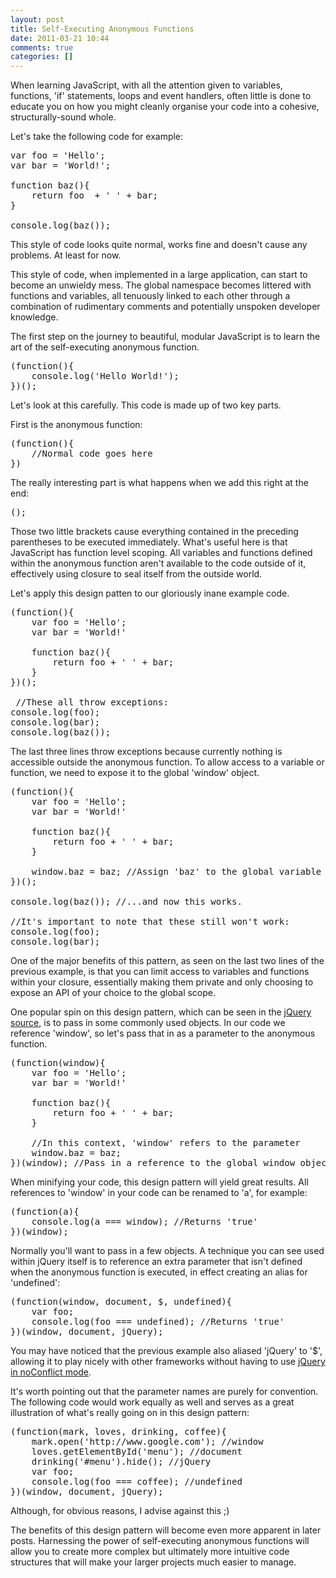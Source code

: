 ```yaml
---
layout: post
title: Self-Executing Anonymous Functions
date: 2011-03-21 10:44
comments: true
categories: []
---
```

<p>When learning JavaScript, with all the attention given to variables, functions, 'if' statements, loops and event handlers, often little is done to educate you on how you might cleanly organise your code into a cohesive, structurally-sound whole.</p>

<p>Let's take the following code for example:</p>

<pre>
var foo = 'Hello';
var bar = 'World!';

function baz(){
	return foo  + ' ' + bar;
}

console.log(baz());
</pre>

<p>This style of code looks quite normal, works fine and doesn't cause any problems. At least for now.</p>

<p>This style of code, when implemented in a large application, can start to become an unwieldy mess. The global namespace becomes littered with functions and variables, all tenuously linked to each other through a combination of rudimentary comments and potentially unspoken developer knowledge.</p>

<p>The first step on the journey to beautiful, modular JavaScript is to learn the art of the self-executing anonymous function.</p>

<pre>
(function(){
	console.log('Hello World!');
})();
</pre>

<p>Let's look at this carefully. This code is made up of two key parts.</p>

<p>First is the anonymous function:</p>

<pre>
(function(){
	//Normal code goes here
})
</pre>

<p>The really interesting part is what happens when we add this right at the end:</p>

<pre>
();
</pre>

<p>Those two little brackets cause everything contained in the preceding parentheses to be executed immediately. What's useful here is that JavaScript has function level scoping. All variables and functions defined within the anonymous function aren't available to the code outside of it, effectively using closure to seal itself from the outside world.</p>

<p>Let's apply this design patten to our gloriously inane example code.</p>

<pre>
(function(){
	var foo = 'Hello';
	var bar = 'World!'
	
	function baz(){
		return foo + ' ' + bar;
	}
})();

 //These all throw exceptions:
console.log(foo);
console.log(bar);
console.log(baz());
</pre>

<p>The last three lines throw exceptions because currently nothing is accessible outside the anonymous function. To allow access to a variable or function, we need to expose it to the global 'window' object.</p>

<pre>
(function(){
	var foo = 'Hello';
	var bar = 'World!'
	
	function baz(){
		return foo + ' ' + bar;
	}

	window.baz = baz; //Assign 'baz' to the global variable 'baz'...
})();

console.log(baz()); //...and now this works.

//It's important to note that these still won't work: 
console.log(foo);
console.log(bar);
</pre>

<p>One of the major benefits of this pattern, as seen on the last two lines of the previous example, is that you can limit access to variables and functions within your closure, essentially making them private and only choosing to expose an API of your choice to the global scope.</p>

<p>One popular spin on this design pattern, which can be seen in the <a href="http://code.jquery.com/jquery-1.5.1.js">jQuery source</a>, is to pass in some commonly used objects. In our code we reference 'window', so let's pass that in as a parameter to the anonymous function.</p>

<pre>
(function(window){
	var foo = 'Hello';
	var bar = 'World!'
	
	function baz(){
		return foo + ' ' + bar;
	}

	//In this context, 'window' refers to the parameter
	window.baz = baz;
})(window); //Pass in a reference to the global window object
</pre>

<p>When minifying your code, this design pattern will yield great results. All references to 'window' in your code can be renamed to 'a', for example:</p>

<pre>
(function(a){
	console.log(a === window); //Returns 'true'
})(window);
</pre>

<p>Normally you'll want to pass in a few objects. A technique you can see used within jQuery itself is to reference an extra parameter that isn't defined when the anonymous function is executed, in effect creating an alias for 'undefined':</p>

<pre>
(function(window, document, $, undefined){
	var foo;
	console.log(foo === undefined); //Returns 'true'
})(window, document, jQuery);
</pre>

<p>You may have noticed that the previous example also aliased 'jQuery' to '$', allowing it to play nicely with other frameworks without having to use <a href="http://api.jquery.com/jQuery.noConflict/">jQuery in noConflict mode</a>.</p>

<p>It's worth pointing out that the parameter names are purely for convention. The following code would work equally as well and serves as a great illustration of what's really going on in this design pattern:</p>

<pre>
(function(mark, loves, drinking, coffee){
	mark.open('http://www.google.com'); //window
	loves.getElementById('menu'); //document
	drinking('#menu').hide(); //jQuery
	var foo;
	console.log(foo === coffee); //undefined
})(window, document, jQuery);
</pre>

<p>Although, for obvious reasons, I advise against this ;)</p>

<p>The benefits of this design pattern will become even more apparent in later posts. Harnessing the power of self-executing anonymous functions will allow you to create more complex but ultimately more intuitive code structures that will make your larger projects much easier to manage.</p>
